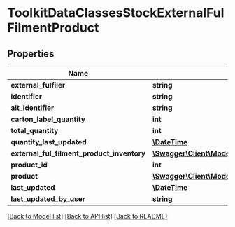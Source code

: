 # ToolkitDataClassesStockExternalFulFilmentProduct

## Properties
Name | Type | Description | Notes
------------ | ------------- | ------------- | -------------
**external_fulfiler** | **string** |  | [optional] 
**identifier** | **string** |  | [optional] 
**alt_identifier** | **string** |  | [optional] 
**carton_label_quantity** | **int** |  | [optional] 
**total_quantity** | **int** |  | [optional] 
**quantity_last_updated** | [**\DateTime**](\DateTime.md) |  | [optional] 
**external_ful_filment_product_inventory** | [**\Swagger\Client\Model\ToolkitDataClassesStockExternalFulFilmentProductInventory[]**](ToolkitDataClassesStockExternalFulFilmentProductInventory.md) |  | [optional] 
**product_id** | **int** |  | [optional] 
**product** | [**\Swagger\Client\Model\ToolkitDataClassesStockProduct**](ToolkitDataClassesStockProduct.md) |  | [optional] 
**last_updated** | [**\DateTime**](\DateTime.md) |  | [optional] 
**last_updated_by_user** | **string** |  | [optional] 

[[Back to Model list]](../README.md#documentation-for-models) [[Back to API list]](../README.md#documentation-for-api-endpoints) [[Back to README]](../README.md)


